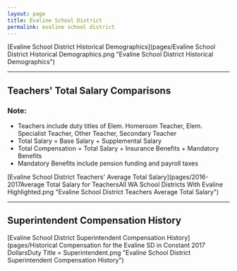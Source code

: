 ```yaml
---
layout: page
title: Evaline School District
permalink: evaline school district
---
```



[Evaline School District Historical Demographics](pages/Evaline School District Historical Demographics.png "Evaline School District Historical Demographics")

___

## Teachers' Total Salary Comparisons
### Note:
- Teachers include duty titles of Elem. Homeroom Teacher, Elem. Specialist Teacher, Other Teacher, Secondary Teacher
- Total Salary = Base Salary + Supplemental Salary
- Total Compensation = Total Salary + Insurance Benefits + Mandatory Benefits
- Mandatory Benefits include pension funding and payroll taxes

[Evaline School District Teachers' Average Total Salary](pages/2016-2017Average Total Salary for TeachersAll WA School Districts With Evaline Highlighted.png "Evaline School District Teachers Average Total Salary")


___

## Superintendent Compensation History

[Evaline School District Superintendent Compensation History](pages/Historical Compensation for the Evaline SD in Constant 2017 DollarsDuty Title = Superintendent.png "Evaline School District Superintendent Compensation History")

